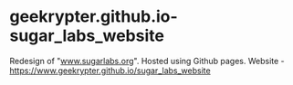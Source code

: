# geekrypter.github.io-sugar_labs_website
Redesign of "www.sugarlabs.org". Hosted using Github pages. Website - https://www.geekrypter.github.io/sugar_labs_website
